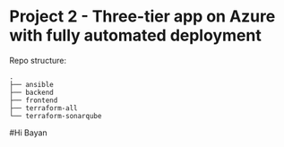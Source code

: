 # Project 2 - Three-tier app on Azure with fully automated deployment

Repo structure:
```
.
├── ansible
├── backend
├── frontend
├── terraform-all
└── terraform-sonarqube
```

#Hi 
Bayan 